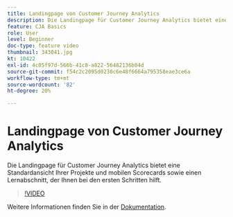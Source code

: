 ```yaml
---
title: Landingpage von Customer Journey Analytics
description: Die Landingpage für Customer Journey Analytics bietet eine Standardansicht Ihrer Projekte und mobilen Scorecards sowie einen Lernabschnitt, der Ihnen bei den ersten Schritten hilft.
feature: CJA Basics
role: User
level: Beginner
doc-type: feature video
thumbnail: 343041.jpg
kt: 10422
exl-id: 4c05f97d-566b-41c8-a822-56482136b04d
source-git-commit: f54c2c2095d0230c6e48f6664a795358eae3ce6a
workflow-type: tm+mt
source-wordcount: '82'
ht-degree: 20%

---
```


# Landingpage von Customer Journey Analytics

Die Landingpage für Customer Journey Analytics bietet eine Standardansicht Ihrer Projekte und mobilen Scorecards sowie einen Lernabschnitt, der Ihnen bei den ersten Schritten hilft.

>[!VIDEO](https://video.tv.adobe.com/v/343041/?quality=12&learn=on)

Weitere Informationen finden Sie in der [Dokumentation](https://experienceleague.adobe.com/docs/analytics-platform/using/cja-overview/landing.html?lang=en).
